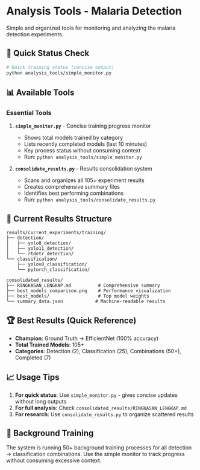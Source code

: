 # Analysis Tools - Malaria Detection

Simple and organized tools for monitoring and analyzing the malaria detection experiments.

## 🚀 Quick Status Check

```bash
# Quick training status (concise output)
python analysis_tools/simple_monitor.py
```

## 📊 Available Tools

### Essential Tools

1. **`simple_monitor.py`** - Concise training progress monitor
   - Shows total models trained by category
   - Lists recently completed models (last 10 minutes)
   - Key process status without consuming context
   - Run: `python analysis_tools/simple_monitor.py`

2. **`consolidate_results.py`** - Results consolidation system
   - Scans and organizes all 105+ experiment results
   - Creates comprehensive summary files
   - Identifies best performing combinations
   - Run: `python analysis_tools/consolidate_results.py`

## 📁 Current Results Structure

```
results/current_experiments/training/
├── detection/
│   ├── yolo8_detection/
│   ├── yolo11_detection/
│   └── rtdetr_detection/
└── classification/
    ├── yolov8_classification/
    └── pytorch_classification/

consolidated_results/
├── RINGKASAN_LENGKAP.md          # Comprehensive summary
├── best_models_comparison.png    # Performance visualization
├── best_models/                  # Top model weights
└── summary_data.json            # Machine-readable results
```

## 🏆 Best Results (Quick Reference)

- **Champion**: Ground Truth → EfficientNet (100% accuracy)
- **Total Trained Models**: 105+
- **Categories**: Detection (2), Classification (25), Combinations (50+), Completed (7)

## 📈 Usage Tips

1. **For quick status**: Use `simple_monitor.py` - gives concise updates without long outputs
2. **For full analysis**: Check `consolidated_results/RINGKASAN_LENGKAP.md`
3. **For research**: Use `consolidate_results.py` to organize scattered results

## 🔧 Background Training

The system is running 50+ background training processes for all detection → classification combinations. Use the simple monitor to track progress without consuming excessive context.